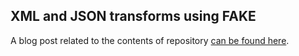 ## XML and JSON transforms using FAKE

A blog post related to the contents of repository [can be found here](https://blog.tryfinally.xyz/devops/2020/02/14/fake-json-and-xml-transforms/).

